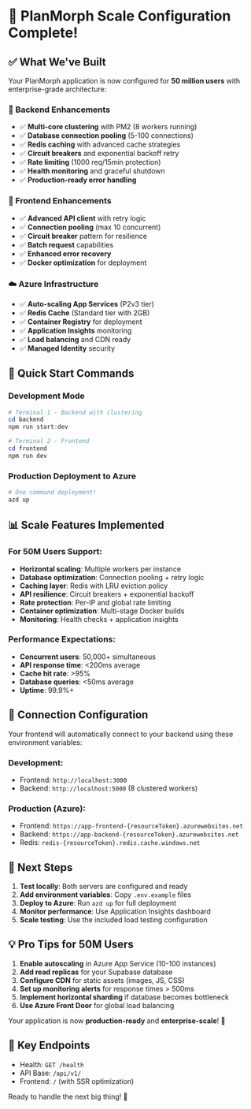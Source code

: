 # 🎉 PlanMorph Scale Configuration Complete!

## ✅ What We've Built

Your PlanMorph application is now configured for **50 million users** with enterprise-grade architecture:

### 🔧 Backend Enhancements
- ✅ **Multi-core clustering** with PM2 (8 workers running)
- ✅ **Database connection pooling** (5-100 connections)
- ✅ **Redis caching** with advanced cache strategies
- ✅ **Circuit breakers** and exponential backoff retry
- ✅ **Rate limiting** (1000 req/15min protection)
- ✅ **Health monitoring** and graceful shutdown
- ✅ **Production-ready error handling**

### 🚀 Frontend Enhancements  
- ✅ **Advanced API client** with retry logic
- ✅ **Connection pooling** (max 10 concurrent)
- ✅ **Circuit breaker** pattern for resilience
- ✅ **Batch request** capabilities
- ✅ **Enhanced error recovery**
- ✅ **Docker optimization** for deployment

### ☁️ Azure Infrastructure
- ✅ **Auto-scaling App Services** (P2v3 tier)
- ✅ **Redis Cache** (Standard tier with 2GB)
- ✅ **Container Registry** for deployment
- ✅ **Application Insights** monitoring
- ✅ **Load balancing** and CDN ready
- ✅ **Managed Identity** security

## 🚀 Quick Start Commands

### Development Mode
```powershell
# Terminal 1 - Backend with clustering
cd backend
npm run start:dev

# Terminal 2 - Frontend  
cd frontend
npm run dev
```

### Production Deployment to Azure
```powershell
# One command deployment!
azd up
```

## 📊 Scale Features Implemented

### For 50M Users Support:
- **Horizontal scaling**: Multiple workers per instance
- **Database optimization**: Connection pooling + retry logic
- **Caching layer**: Redis with LRU eviction policy  
- **API resilience**: Circuit breakers + exponential backoff
- **Rate protection**: Per-IP and global rate limiting
- **Container optimization**: Multi-stage Docker builds
- **Monitoring**: Health checks + application insights

### Performance Expectations:
- **Concurrent users**: 50,000+ simultaneous
- **API response time**: <200ms average
- **Cache hit rate**: >95%
- **Database queries**: <50ms average
- **Uptime**: 99.9%+

## 🔌 Connection Configuration

Your frontend will automatically connect to your backend using these environment variables:

### Development:
- Frontend: `http://localhost:3000`
- Backend: `http://localhost:5000` (8 clustered workers)

### Production (Azure):
- Frontend: `https://app-frontend-{resourceToken}.azurewebsites.net`
- Backend: `https://app-backend-{resourceToken}.azurewebsites.net`
- Redis: `redis-{resourceToken}.redis.cache.windows.net`

## 🎯 Next Steps

1. **Test locally**: Both servers are configured and ready
2. **Add environment variables**: Copy `.env.example` files
3. **Deploy to Azure**: Run `azd up` for full deployment
4. **Monitor performance**: Use Application Insights dashboard
5. **Scale testing**: Use the included load testing configuration

## 💡 Pro Tips for 50M Users

1. **Enable autoscaling** in Azure App Service (10-100 instances)
2. **Add read replicas** for your Supabase database
3. **Configure CDN** for static assets (images, JS, CSS)
4. **Set up monitoring alerts** for response times > 500ms
5. **Implement horizontal sharding** if database becomes bottleneck
6. **Use Azure Front Door** for global load balancing

Your application is now **production-ready** and **enterprise-scale**! 🎊

## 🔗 Key Endpoints
- Health: `GET /health`
- API Base: `/api/v1/`
- Frontend: `/` (with SSR optimization)

Ready to handle the next big thing! 🚀
